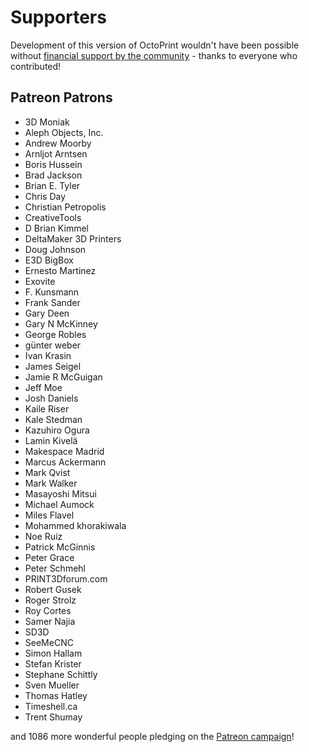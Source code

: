 # Supporters 

Development of this version of OctoPrint wouldn't have been possible without
[financial support by the community](http://octoprint.org/support-octoprint/) -
thanks to everyone who contributed!

## Patreon Patrons

  * 3D Moniak
  * Aleph Objects, Inc.
  * Andrew Moorby
  * Arnljot Arntsen
  * Boris Hussein
  * Brad Jackson
  * Brian E. Tyler
  * Chris Day
  * Christian Petropolis
  * CreativeTools
  * D Brian Kimmel
  * DeltaMaker 3D Printers
  * Doug Johnson
  * E3D BigBox
  * Ernesto Martinez
  * Exovite
  * F. Kunsmann
  * Frank Sander
  * Gary Deen
  * Gary N McKinney
  * George Robles
  * günter weber
  * Ivan Krasin
  * James Seigel
  * Jamie R McGuigan
  * Jeff Moe
  * Josh Daniels
  * Kaile Riser
  * Kale Stedman
  * Kazuhiro Ogura
  * Lamin Kivelä
  * Makespace Madrid
  * Marcus Ackermann
  * Mark Qvist
  * Mark Walker
  * Masayoshi Mitsui
  * Michael Aumock
  * Miles Flavel
  * Mohammed khorakiwala
  * Noe Ruiz
  * Patrick McGinnis
  * Peter Grace
  * Peter Schmehl
  * PRINT3Dforum.com
  * Robert Gusek
  * Roger Strolz
  * Roy Cortes
  * Samer Najia
  * SD3D
  * SeeMeCNC
  * Simon Hallam
  * Stefan Krister
  * Stephane Schittly
  * Sven Mueller
  * Thomas Hatley
  * Timeshell.ca
  * Trent Shumay

and 1086 more wonderful people pledging on the [Patreon campaign](https://patreon.com/foosel)!